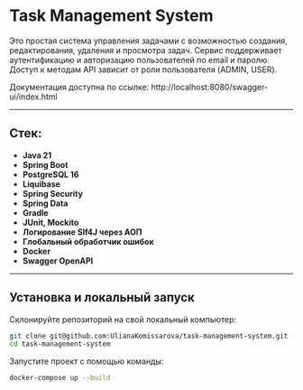 # Task Management System

Это простая система управления задачами с возможностью создания, редактирования, 
удаления и просмотра задач. Сервис поддерживает аутентификацию и авторизацию пользователей по email и паролю.
Доступ к методам API зависит от роли пользователя (ADMIN, USER).

Документация доступна по ссылке: http://localhost:8080/swagger-ui/index.html

---

## Стек:

- **Java 21**
- **Spring Boot**
- **PostgreSQL 16**
- **Liquibase**
- **Spring Security**
- **Spring Data**
- **Gradle**
- **JUnit, Mockito**
- **Логирование Slf4J через АОП**
- **Глобальный обработчик ошибок**
- **Docker**
- **Swagger OpenAPI**

---

## Установка и локальный запуск
Склонируйте репозиторий на свой локальный компьютер:

```bash
git clone git@github.com:UlianaKomissarova/task-management-system.git
cd task-management-system
```

Запустите проект с помощью команды:

```bash
docker-compose up --build
```
